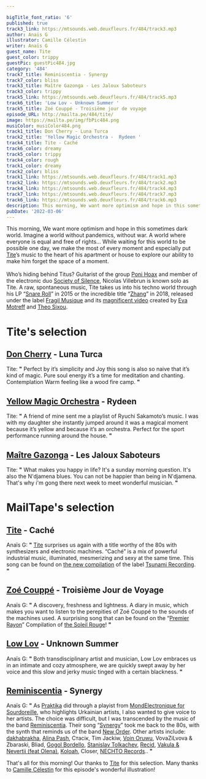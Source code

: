 ```yaml
---

bigTitle_font_ratio: '6'
published: true
track3_link: https://mtsounds.web.deuxfleurs.fr/484/track3.mp3
author: Anaïs G
illustrator: Camille Célestin
writer: Anaïs G
guest_name: Tite
guest_color: trippy
guestPic: guestPic484.jpg
category: '484'
track7_title: Reminiscentia - Synergy
track7_color: bliss
track3_title: Maître Gazonga - Les Jaloux Saboteurs
track3_color: trippy
track5_link: https://mtsounds.web.deuxfleurs.fr/484/track5.mp3
track6_title: 'Low Lov - Unknown Summer '
track5_title: Zoé Couppé - Troisième jour de voyage
episode_URL: http://mailta.pe/484/tite/
image: https://mailta.pe/img/fbPic484.png
musiColor: musiColor484.png
track1_title: Don Cherry - Luna Turca
track2_title: 'Yellow Magic Orchestra -  Rydeen '
track4_title: Tite - Caché
track6_color: dreamy
track5_color: trippy
track4_color: rough
track1_color: dreamy
track2_color: bliss
track1_link: https://mtsounds.web.deuxfleurs.fr/484/track1.mp3
track2_link: https://mtsounds.web.deuxfleurs.fr/484/track2.mp3
track4_link: https://mtsounds.web.deuxfleurs.fr/484/track4.mp3
track7_link: https://mtsounds.web.deuxfleurs.fr/484/track7.mp3
track6_link: https://mtsounds.web.deuxfleurs.fr/484/track6.mp3
description: This morning, We want more optimism and hope in this sometimes dark world. Imagine a world without pandemics, without war. A world where everyone is equal and free of rights... While waiting for this world to be possible one day, we make the most of every moment and especially put Tite’s music to the heart of his apartment or house to explore our ability to make him forget the space of a moment.
pubDate: '2022-03-06'
---
```

This morning, We want more optimism and hope in this sometimes dark world. Imagine a world without pandemics, without war. A world where everyone is equal and free of rights... While waiting for this world to be possible one day, we make the most of every moment and especially put [Tite](https://www.facebook.com/djtite1)’s music to the heart of his apartment or house to explore our ability to make him forget the space of a moment.
<br><br>
Who’s hiding behind Titus? Guitarist of the group [Poni Hoax](https://www.facebook.com/PoniHoax) and member of the electronic duo [Society of Silence](https://www.facebook.com/society.of.silence), Nicolas Villebrun is known solo as Tite. A raw, spontaneous music, Tite takes us into his techno world through his LP “[Snare Roll](https://soundcloud.com/fragilmusique/sets/tite-snare-roll-lp)” in 2015 or the incredible title “[Zhang](https://soundcloud.com/trax-magazine/premiere-tite-zhang-fragil-musique)” in 2018, released under the label [Fragil Musique](https://soundcloud.com/fragilmusique) and its [magnificent video](https://www.youtube.com/watch?v=Bt0kyb7LSFU) created by [Eva Motreff](https://www.evamotreff.com/) and [Theo Sixou](http://theosixou.com/).


# Tite's selection

## [Don Cherry](https://fr.wikipedia.org/wiki/Don_Cherry_(musicien)) - Luna Turca
Tite: **"** Perfect by it’s simplicity and Joy this song is also so naive that it’s kind of magic. Pure soul energy it’s a time for meditation and chanting. Contemplation Warm feeling like a wood fire camp. **"** 

## [Yellow Magic Orchestra](https://fr.wikipedia.org/wiki/Don_Cherry_(musicien)) - Rydeen
Tite: **"** A friend of mine sent me a playlist of Ryuchi Sakamoto’s music. I was with my daughter she instantly jumped around it was a magical moment because it’s yellow and because it’s an orchestra. Perfect for the sport performance running around the house. **"** 

## [Maître Gazonga](https://fr.wikipedia.org/wiki/Ma%C3%AEtre_Gazonga) - Les Jaloux Saboteurs
Tite: **"** What makes you happy in life? It's a sunday morning question. It's also the N'djamena blues. You can not be happier than being in N'djamena. That's why i'm gong there next week to meet wonderful musician. **"** 

# MailTape's selection

## [Tite](https://soundcloud.com/tite/cache) - Caché
Anaïs G: **"** [Tite](https://djtite1.bandcamp.com/) surprises us again with a title worthy of the 80s with synthesizers and electronic machines. “Caché” is a mix of powerful industrial music, illuminated, mesmerizing and sexy at the same time. This song can be found on [the new compilation](https://soundcloud.com/tsunami-records-250117176/snippets-tainoa-various-artists-tainoa001-out-on-march-4th) of the label [Tsunami Recording](https://soundcloud.com/tsunami-records-250117176). **"** 

## [Zoé Couppé](https://soundcloud.com/soleil-rouge-collectif/a1-organizatsiya-troisieme) - Troisième Jour de Voyage
Anaïs G: **"** A discovery, freshness and lightness. A diary in music, which makes you want to listen to the perepities of Zoé Couppé to the sounds of the machines used. A surprising song that can be found on the “[Premier Rayon](https://soundcloud.com/soleil-rouge-collectif/sets/sr001-v-a-premier-rayon)” Compilation of [the Soleil Rouge](https://soundcloud.com/soleil-rouge-collectif)! **"** 

## [Low Lov](https://soundcloud.com/lowlov) - Unknown Summer
Anaïs G: **"** Both transdisciplinary artist and musician, Low Lov embraces us in an intimate and cozy atmosphere, we are quickly swept away by her voice and this slow and jerky music tinged with a certain blackness. **"** 

## [Reminiscentia](https://soundcloud.com/reminiscentia) - Synergy
Anaïs G: **"** As [Praktika](https://soundcloud.com/praktika) did through a playist from [MondElectronique for Sourdoreille](https://sourdoreille.net/la-playlist-mondelectronique-10-ukraine/), who highlights Urkainian artists, I also wanted to give voice to her artists. The choice was difficult, but I was transcended by the music of the band [Reminiscentia](https://soundcloud.com/search?q=reminiscentia). Their song “[Synergy](https://soundcloud.com/reminiscentia/reminiscence-synergy)” took me back to the 80s, with the synth that reminds us of the band [New Order](https://www.neworder.com/). Other artists include: [dakhabrakha](https://soundcloud.com/dakhabrakha), [Alina Pash](https://soundcloud.com/alina-pash), Стасік, Tim Jackiw, [Voin Oruwu](https://soundcloud.com/voin-oruwu), VovaZiLvova & Zbaraski, Bliad, [Gogol Bordello](https://soundcloud.com/gogolbordello), [Stanislav Tolkachev](https://soundcloud.com/stanislavtolkachev), [Recid](https://soundcloud.com/recid), [Vakula & Nevertii (feat Olena)](https://soundcloud.com/armalabel/c2-vakula-x-nevertii-feat-olena-om-namah-shivaya-1), [Koloah](https://soundcloud.com/koloah), Closer, [NECHTO Records](https://soundcloud.com/nechto-records).. **"** 

That's all for this morning! Our thanks to [Tite](https://soundcloud.com/tite) for this  selection. Many thanks to [Camille Célestin](https://www.instagram.com/bravocamo/) for this episode's wonderful illustration!
